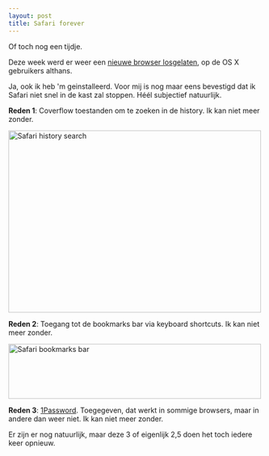 ```yaml
---
layout: post
title: Safari forever
---
```

Of toch nog een tijdje.

Deze week werd er weer een [nieuwe browser losgelaten](http://www.google.com/chrome?platform=mac&hl=en), op de OS X gebruikers althans.

Ja, ook ik heb 'm geinstalleerd. Voor mij is nog maar eens bevestigd dat ik Safari niet snel in de kast zal stoppen. Héél subjectief natuurlijk.

**Reden 1**: Coverflow toestanden om te zoeken in de history. Ik kan niet meer zonder.

<a href="http://www.flickr.com/photos/atog/4175289266/" title="Safari history search by atog, on Flickr"><img src="http://farm3.static.flickr.com/2544/4175289266_5b6e4d4a1e.jpg" width="500" height="361" alt="Safari history search" /></a>

**Reden 2**: Toegang tot de bookmarks bar via keyboard shortcuts. Ik kan niet meer zonder.

<a href="http://www.flickr.com/photos/atog/4174528381/" title="Safari bookmarks bar by atog, on Flickr"><img src="http://farm5.static.flickr.com/4012/4174528381_f66636ff81.jpg" width="500" height="109" alt="Safari bookmarks bar" /></a>

**Reden 3**: [1Password](http://agilewebsolutions.com/products/1Password). Toegegeven, dat werkt in sommige browsers, maar in andere dan weer niet. Ik kan niet meer zonder.

Er zijn er nog natuurlijk, maar deze 3 of eigenlijk 2,5 doen het toch iedere keer opnieuw.